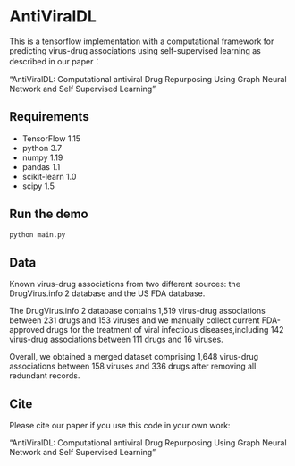 # AntiViralDL

This is a tensorflow implementation with a computational framework for predicting virus-drug associations using self-supervised learning as described in our paper：

“AntiViralDL: Computational antiviral Drug Repurposing Using Graph Neural Network and Self Supervised Learning”



## Requirements
* TensorFlow 1.15
* python 3.7
* numpy 1.19
* pandas 1.1
* scikit-learn 1.0
* scipy 1.5

## Run the demo

```bash
python main.py
```

## Data
Known virus-drug associations from two different sources: the DrugVirus.info 2 database and the US FDA database.

The DrugVirus.info 2 database contains 1,519 virus-drug associations between 231 drugs and 153 viruses and we manually collect current FDA-approved drugs for the treatment of viral infectious diseases,including  142 virus-drug associations between 111 drugs and 16 viruses.

Overall, we obtained a merged dataset comprising 1,648 virus-drug associations between 158 viruses and 336 drugs after removing all redundant records.


## Cite

Please cite our paper if you use this code in your own work:

“AntiViralDL: Computational antiviral Drug Repurposing Using Graph Neural Network and Self Supervised Learning”
